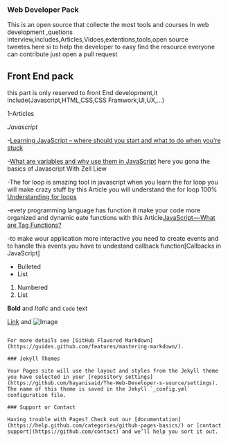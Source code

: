 ### Web Developer Pack 

This is an open source that collecte the most tools and courses In web development ,quetions interview,includes,Articles,Vidoes,extentions,tools,open source tweetes.here si to help the developer to easy find the resource
everyone can contribute just open a pull request

## Front End pack
this part is only reserved to front End development,it include(Javascript,HTML,CSS,CSS Framwork,UI,UX,...)

 1-Articles
 
 *Javascript*
 
 -[Learning JavaScript – where should you start and what to do when you’re stuck](https://zellwk.com/blog/how-to-learn-javascript/?ck_subscriber_id=132657249)
 
 -[What are variables and why use them in JavaScript](https://zellwk.com/blog/javascript-variables/?ck_subscriber_id=132657249) here you gona the basics of Javascript With Zell Liew
 
 -The for loop is amazing tool in javascript when you learn the for loop you will make crazy stuff by this Article you will understand the for loop 100% [Understanding for loops](https://zellwk.com/blog/js-for-loops/)

-evety programming language has function it make your code more organized and dynamic eate functions with this Article[JavaScript — What are Tag Functions?](https://codeburst.io/javascript-what-are-tag-functions-97682f29521b)

-to make wour application more interactive you need to create events and to handle this events you have to undestand callback function[Callbacks in JavaScript]

- Bulleted
- List

1. Numbered
2. List

**Bold** and _Italic_ and `Code` text

[Link](url) and ![Image](src)
```

For more details see [GitHub Flavored Markdown](https://guides.github.com/features/mastering-markdown/).

### Jekyll Themes

Your Pages site will use the layout and styles from the Jekyll theme you have selected in your [repository settings](https://github.com/hayanisaid/The-Web-Developer-s-source/settings). The name of this theme is saved in the Jekyll `_config.yml` configuration file.

### Support or Contact

Having trouble with Pages? Check out our [documentation](https://help.github.com/categories/github-pages-basics/) or [contact support](https://github.com/contact) and we’ll help you sort it out.
